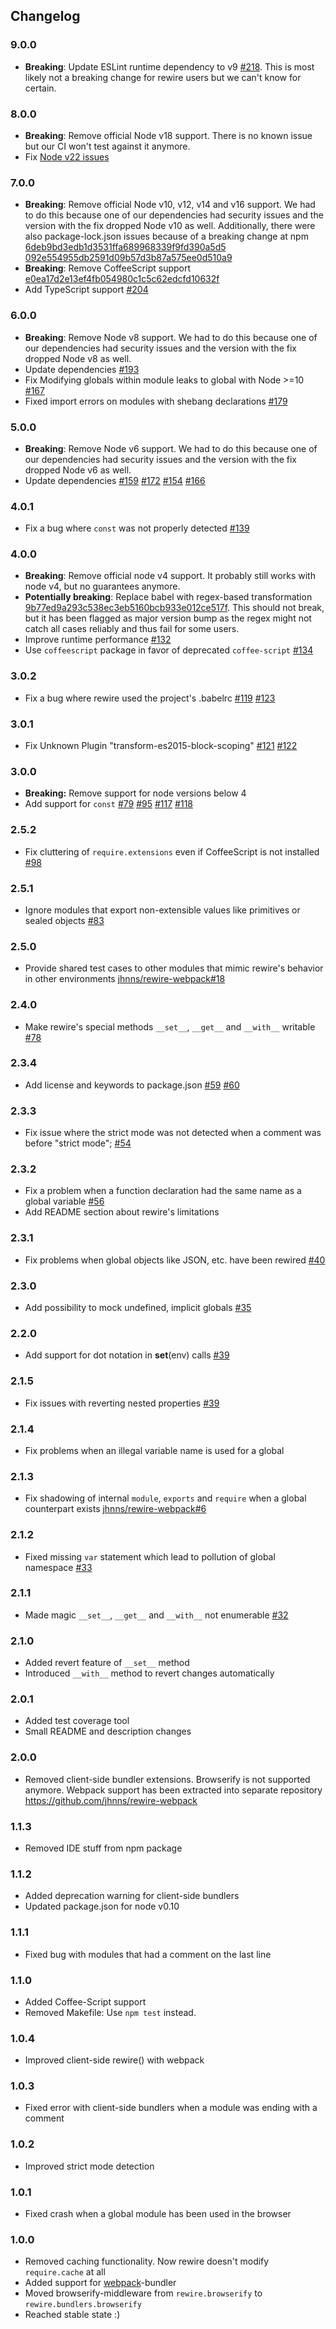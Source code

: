 Changelog
---------

### 9.0.0
- **Breaking**: Update ESLint runtime dependency to v9 [#218](https://github.com/jhnns/rewire/pull/218). This is most likely not a breaking change for rewire users but we can't know for certain.

### 8.0.0
- **Breaking**: Remove official Node v18 support. There is no known issue but our CI won't test against it anymore.
- Fix [Node v22 issues](https://github.com/nodejs/node/pull/58388#issuecomment-2894893538)

### 7.0.0
- **Breaking**: Remove official Node v10, v12, v14 and v16 support. We had to do this because one of our dependencies had security issues and the version with the fix dropped Node v10 as well. Additionally, there were also package-lock.json issues because of a breaking change at npm [6deb9bd3edb1d3531ffa689968339f9fd390a5d5](https://github.com/jhnns/rewire/commit/6deb9bd3edb1d3531ffa689968339f9fd390a5d5) [092e554955db2591d09b57d3b87a575ee0d510a9](https://github.com/jhnns/rewire/commit/092e554955db2591d09b57d3b87a575ee0d510a9)
- **Breaking**: Remove CoffeeScript support [e0ea17d2e13ef4fb054980c1c5c62edcfd10632f](https://github.com/jhnns/rewire/commit/e0ea17d2e13ef4fb054980c1c5c62edcfd10632f)
- Add TypeScript support [#204](https://github.com/jhnns/rewire/pull/204)

### 6.0.0
- **Breaking**: Remove Node v8 support. We had to do this because one of our dependencies had security issues and the version with the fix dropped Node v8 as well.
- Update dependencies [#193](https://github.com/jhnns/rewire/issues/193)
- Fix Modifying globals within module leaks to global with Node >=10 [#167](https://github.com/jhnns/rewire/issues/167)
- Fixed import errors on modules with shebang declarations [#179](https://github.com/jhnns/rewire/pull/179)

### 5.0.0
- **Breaking**: Remove Node v6 support. We had to do this because one of our dependencies had security issues and the version with the fix dropped Node v6 as well.
- Update dependencies [#159](https://github.com/jhnns/rewire/pull/159) [#172](https://github.com/jhnns/rewire/issues/172) [#154](https://github.com/jhnns/rewire/issues/154) [#166](https://github.com/jhnns/rewire/issues/166)

### 4.0.1
- Fix a bug where `const` was not properly detected [#139](https://github.com/jhnns/rewire/pull/139)

### 4.0.0
- **Breaking**: Remove official node v4 support. It probably still works with node v4, but no guarantees anymore.
- **Potentially breaking**: Replace babel with regex-based transformation [9b77ed9a293c538ec3eb5160bcb933e012ce517f](https://github.com/jhnns/rewire/commit/9b77ed9a293c538ec3eb5160bcb933e012ce517f).
This should not break, but it has been flagged as major version bump as the regex might not catch all cases reliably and thus fail for some users.
- Improve runtime performance [#132](https://github.com/jhnns/rewire/issues/132)
- Use `coffeescript` package in favor of deprecated `coffee-script` [#134](https://github.com/jhnns/rewire/pull/134)

### 3.0.2
- Fix a bug where rewire used the project's .babelrc [#119](https://github.com/jhnns/rewire/issues/119) [#123](https://github.com/jhnns/rewire/pull/123)

### 3.0.1
- Fix Unknown Plugin "transform-es2015-block-scoping" [#121](https://github.com/jhnns/rewire/issues/121) [#122](https://github.com/jhnns/rewire/pull/122)

### 3.0.0
- **Breaking:** Remove support for node versions below 4
- Add support for `const` [#79](https://github.com/jhnns/rewire/issues/79) [#95](https://github.com/jhnns/rewire/issues/95) [#117](https://github.com/jhnns/rewire/pull/117) [#118](https://github.com/jhnns/rewire/pull/118)

### 2.5.2
- Fix cluttering of `require.extensions` even if CoffeeScript is not installed [#98](https://github.com/jhnns/rewire/pull/98)

### 2.5.1
- Ignore modules that export non-extensible values like primitives or sealed objects [#83](https://github.com/jhnns/rewire/pull/83)

### 2.5.0
- Provide shared test cases to other modules that mimic rewire's behavior in other environments [jhnns/rewire-webpack#18](https://github.com/jhnns/rewire-webpack/pull/18)

### 2.4.0
- Make rewire's special methods `__set__`, `__get__` and `__with__` writable [#78](https://github.com/jhnns/rewire/pull/78)

### 2.3.4
- Add license and keywords to package.json [#59](https://github.com/jhnns/rewire/issues/59) [#60](https://github.com/jhnns/rewire/issues/60)

### 2.3.3
- Fix issue where the strict mode was not detected when a comment was before "strict mode"; [#54](https://github.com/jhnns/rewire/issues/54)

### 2.3.2
- Fix a problem when a function declaration had the same name as a global variable [#56](https://github.com/jhnns/rewire/issues/56)
- Add README section about rewire's limitations

### 2.3.1
- Fix problems when global objects like JSON, etc. have been rewired [#40](https://github.com/jhnns/rewire/issues/40)

### 2.3.0
- Add possibility to mock undefined, implicit globals [#35](https://github.com/jhnns/rewire/issues/35)

### 2.2.0
- Add support for dot notation in __set__(env) calls [#39](https://github.com/jhnns/rewire/issues/39)

### 2.1.5
- Fix issues with reverting nested properties [#39](https://github.com/jhnns/rewire/issues/39)

### 2.1.4
- Fix problems when an illegal variable name is used for a global

### 2.1.3
- Fix shadowing of internal `module`, `exports` and `require` when a global counterpart exists [jhnns/rewire-webpack#6](https://github.com/jhnns/rewire-webpack/pull/6)

### 2.1.2
- Fixed missing `var` statement which lead to pollution of global namespace [#33](https://github.com/jhnns/rewire/pull/33)

### 2.1.1
- Made magic `__set__`, `__get__` and `__with__` not enumerable [#32](https://github.com/jhnns/rewire/pull/32)

### 2.1.0
- Added revert feature of `__set__` method
- Introduced `__with__` method to revert changes automatically

### 2.0.1
- Added test coverage tool
- Small README and description changes

### 2.0.0
- Removed client-side bundler extensions. Browserify is not supported anymore. Webpack support has been extracted
  into separate repository https://github.com/jhnns/rewire-webpack

### 1.1.3
- Removed IDE stuff from npm package

### 1.1.2
- Added deprecation warning for client-side bundlers
- Updated package.json for node v0.10

### 1.1.1
- Fixed bug with modules that had a comment on the last line

### 1.1.0
- Added Coffee-Script support
- Removed Makefile: Use `npm test` instead.

### 1.0.4
- Improved client-side rewire() with webpack

### 1.0.3
- Fixed error with client-side bundlers when a module was ending with a comment

### 1.0.2
- Improved strict mode detection

### 1.0.1
- Fixed crash when a global module has been used in the browser

### 1.0.0
- Removed caching functionality. Now rewire doesn't modify `require.cache` at all
- Added support for [webpack](https://github.com/webpack/webpack)-bundler
- Moved browserify-middleware from `rewire.browserify` to `rewire.bundlers.browserify`
- Reached stable state :)
